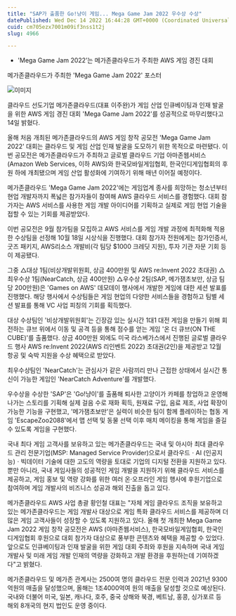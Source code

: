 ```yaml
---
title: "SAP가 출품한 Go!냥이 게임... Mega Game Jam 2022 우수상 수상"
datePublished: Wed Dec 14 2022 16:44:28 GMT+0000 (Coordinated Universal Time)
cuid: cm705ezx7001m09if3nss1t2j
slug: 4966

---
```



- 'Mega Game Jam 2022’는 메가존클라우드가 주최한 AWS 게임 경진 대회

메가존클라우드가 주최한 'Mega Game Jam 2022' 포스터

![이미지](https://cdn.hashnode.com/res/hashnode/image/upload/v1739258182308/81d3c0be-b248-43b3-ac69-4058bf561b6c.jpeg)

클라우드 선도기업 메가존클라우드(대표 이주완)가 게임 산업 인큐베이팅과 인재 발굴을 위한 AWS 게임 경진 대회 'Mega Game Jam 2022'를 성공적으로 마무리했다고 14일 밝혔다.

올해 처음 개최된 메가존클라우드의 AWS 게임 창작 공모전 'Mega Game Jam 2022' 대회는 클라우드 및 게임 산업 인재 발굴을 도모하기 위한 목적으로 마련됐다. 이번 공모전은 메가존클라우드가 주최하고 글로벌 클라우드 기업 아마존웹서비스(Amazon Web Services, 이하 AWS)와 한국모바일게임협회, 한국인디게임협회의 후원 하에 개최됐으며 게임 산업 활성화에 기여하기 위해 매년 이어질 예정이다.

메가존클라우드 'Mega Game Jam 2022'에는 게임업계 종사를 희망하는 청소년부터 현업 개발자까지 폭넓은 참가자들이 참여해 AWS 클라우드 서비스를 경험했다. 대회 참가자는 AWS 서비스를 사용한 게임 개발 아이디어를 기획하고 실제로 게임 현업 기술을 접할 수 있는 기회를 제공받았다.

이번 공모전은 9월 참가팀을 모집하고 AWS 서비스를 게임 개발 과정에 최적화해 적용한 수상팀을 선정해 10월 18일 시상식을 진행했다. 대회 참가자 전원에게는 참가인증서, 굿즈 패키지, AWS리소스 개발비(각 팀당 $1000 크레딧 지원), 투자 기관 자문 기회 등이 제공됐다.

그중 △대상 1팀(비상개발위원회, 상금 400만원 및 AWS re:Invent 2022 초대권) △최우수상 1팀(NearCatch, 상금 400만원) △우수상 2팀(SAP, 메가잼초보만, 상금 팀당 200만원)은 'Games on AWS' 데모데이 행사에서 개발한 게임에 대한 세션 발표를 진행했다. 해당 행사에서 수상팀들은 게임 현업의 다양한 서비스들을 경험하고 팀별 세션 발표를 통해 VC 사업 피칭의 기회를 획득했다.

대상 수상팀인 '비상개발위원회'는 긴장감 있는 실시간 1대1 대전 게임을 만들기 위해 회전하는 큐브 위에서 이동 및 공격 등을 통해 점수를 얻는 게임 '온 더 큐브(ON THE CUBE)'를 출품했다. 상금 400만원 외에도 미국 라스베가스에서 진행된 글로벌 클라우드 행사 AWS re:Invent 2022(AWS 리인벤트 2022) 초대권(2인)을 제공받고 12월 항공 및 숙박 지원을 수상 혜택으로 받았다.

최우수상팀인 'NearCatch'는 관심사가 같은 사람끼리 만나 근접한 상태에서 실시간 통신이 가능한 게임인 'NearCatch Adventure'를 개발했다.

우수상을 수상한 'SAP'은 'Go!냥이'를 출품해 퇴사한 고양이가 카페를 창업하고 운영해 나가는 스토리를 기획해 실제 걸음 수로 재화 획득, 원재료 구입, 음료 제조, 사업 확장이 가능한 기능을 구현했고, '메가잼초보만'은 실력이 비슷한 팀이 함께 플레이하는 협동 게임 'EscapeZoo2088'에서 맵 선택 및 동물 선택 이후 매치 메이킹을 통해 게임을 즐길 수 있도록 게임을 구현했다.

국내 최다 게임 고객사를 보유하고 있는 메가존클라우드는 국내 및 아시아 최대 클라우드 관리 전문기업(MSP: Managed Service Provider)으로서 클라우드ㆍAI (인공지능)ㆍ빅데이터 기술에 대한 고도의 역량을 토대로 기업의 디지털 전환을 지원하고 있다. 뿐만 아니라, 국내 게임사들의 성공적인 게임 개발을 지원하기 위해 클라우드 서비스를 제공하고, 게임 홍보 및 역량 강화를 위한 여러 온·오프라인 게임 행사에 후원기업으로 참여하며 게임 개발사의 비즈니스 성공과 해외 진출을 돕고 있다.

메가존클라우드 AWS 사업 총괄 황인철 대표는 "자체 게임 클라우드 조직을 보유하고 있는 메가존클라우드는 게임 개발사 대상으로 게임 특화 클라우드 서비스를 제공하며 더 많은 게임 고객사들이 성장할 수 있도록 지원하고 있다. 올해 첫 개최한 Mega Game Jam 2022 게임 창작 공모전은 AWS (아마존웹서비스), 한국모바일게임협회, 한국인디게임협회 후원으로 대회 참가자 대상으로 풍부한 콘텐츠와 혜택을 제공할 수 있었다. 앞으로도 인큐베이팅과 인재 발굴을 위한 게임 대회 주최와 후원을 지속하며 국내 게임 개발사 및 미래 게임 개발 인재의 역량을 강화하고 개발 환경을 후원하는데 기여하겠다"고 밝혔다.

메가존클라우드 및 메가존 관계사는 2500여 명의 클라우드 전문 인력과 2021년 9300억원의 매출을 달성했으며, 올해는 1조4000억여 원의 매출을 달성할 것으로 예상된다. 국내와 더불어 미국, 일본, 캐나다, 호주, 중국 상해와 북경, 베트남, 홍콩, 싱가포르 등 해외 8개국의 현지 법인도 운영 중이다.